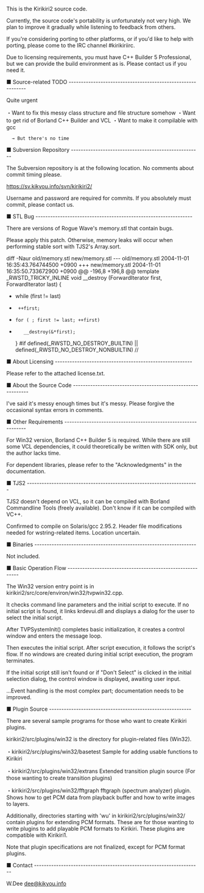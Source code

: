 This is the Kirikiri2 source code.

Currently, the source code's portability is unfortunately not very high. We plan to
improve it gradually while listening to feedback from others.

If you're considering porting to other platforms, or if you'd like to help with
porting, please come to the IRC channel #kirikiriirc.

Due to licensing requirements, you must have C++ Builder 5 Professional, but we can
provide the build environment as is. Please contact us if you need it.


■ Source-related TODO ------------------------------------------------------------

  Quite urgent



   ・Want to fix this messy class structure and file structure somehow
   ・Want to get rid of Borland C++ Builder and VCL
   ・Want to make it compilable with gcc


      → But there's no time


■ Subversion Repository -----------------------------------------------------

  The Subversion repository is at the following location. No comments about commit
timing please.

  https://sv.kikyou.info/svn/kirikiri2/

  Username and password are required for commits. If you absolutely must commit,
please contact us.

■ STL Bug ----------------------------------------------------------------

There are versions of Rogue Wave's memory.stl that contain bugs.

Please apply this patch. Otherwise, memory leaks will occur when performing stable
sort with TJS2's Array.sort.

diff -Naur old/memory.stl new/memory.stl
--- old/memory.stl	2004-11-01 16:35:43.764744500 +0900
+++ new/memory.stl	2004-11-01 16:35:50.733672900 +0900
@@ -196,8 +196,8 @@
   template <class ForwardIterator> 
  _RWSTD_TRICKY_INLINE void __destroy (ForwardIterator first, ForwardIterator last)
  {
-    while (first != last)
-      ++first;
+     for ( ; first != last; ++first)
+        __destroy(&*first);
  }
#if defined(_RWSTD_NO_DESTROY_BUILTIN) || defined(_RWSTD_NO_DESTROY_NONBUILTIN)
//


■ About Licensing --------------------------------------------------------

  Please refer to the attached license.txt.


■ About the Source Code ------------------------------------------------------------

  I've said it's messy enough times but it's messy. Please forgive the occasional
syntax errors in comments.


■ Other Requirements --------------------------------------------------------------

  For Win32 version, Borland C++ Builder 5 is required. While there are still some
VCL dependencies, it could theoretically be written with SDK only, but the author
lacks time.

  For dependent libraries, please refer to the "Acknowledgments" in the documentation.


■ TJS2 ----------------------------------------------------------------------

  TJS2 doesn't depend on VCL, so it can be compiled with Borland Commandline Tools
(freely available). Don't know if it can be compiled with VC++.

  Confirmed to compile on Solaris/gcc 2.95.2. Header file modifications needed for
wstring-related items. Location uncertain.


■ Binaries ------------------------------------------------------------------

  Not included.


■ Basic Operation Flow ----------------------------------------------------------

  The Win32 version entry point is in kirikiri2/src/core/environ/win32/tvpwin32.cpp.

  It checks command line parameters and the initial script to execute.
  If no initial script is found, it links krdevui.dll and displays a dialog for
the user to select the initial script.

  After TVPSystemInit() completes basic initialization, it creates a control window
and enters the message loop.

  Then executes the initial script. After script execution, it follows the script's
flow. If no windows are created during initial script execution, the program
terminates.

  If the initial script still isn't found or if "Don't Select" is clicked in the
initial selection dialog, the control window is displayed, awaiting user input.

  ...Event handling is the most complex part; documentation needs to be improved.


■ Plugin Source ----------------------------------------------------------

  There are several sample programs for those who want to create Kirikiri plugins.


kirikiri2/src/plugins/win32 is the directory for plugin-related files (Win32).

・kirikiri2/src/plugins/win32/basetest
  Sample for adding usable functions to Kirikiri

・kirikiri2/src/plugins/win32/extrans
  Extended transition plugin source
                        (For those wanting to create transition plugins)

・kirikiri2/src/plugins/win32/fftgraph
  fftgraph (spectrum analyzer) plugin. Shows how to get PCM data from playback
  buffer and how to write images to layers.

Additionally, directories starting with 'wu' in kirikiri2/src/plugins/win32/ contain
plugins for extending PCM formats. These are for those wanting to write plugins to
add playable PCM formats to Kirikiri. These plugins are compatible with Kirikiri1.

Note that plugin specifications are not finalized, except for PCM format plugins.


■ Contact --------------------------------------------------------------------

 W.Dee <dee@kikyou.info>